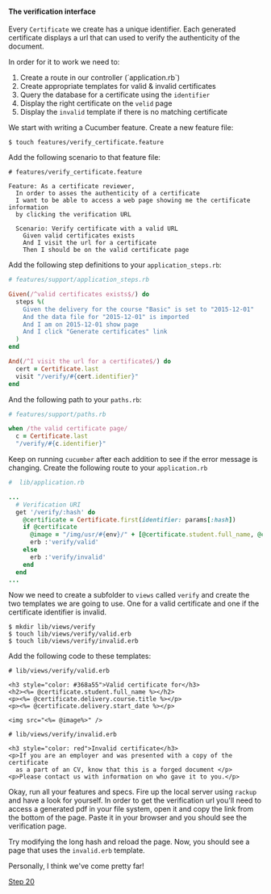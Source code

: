 #### The verification interface

Every `Certificate` we create has a unique identifier. Each generated certificate displays a url that can used to verify the authenticity of the document.

In order for it to work we need to:

1. Create a route in our controller (´application.rb`)
2. Create appropriate templates for valid & invalid certificates
3. Query the database for a certificate using the `identifier`
4. Display the right certificate on the `velid` page
5. Display the `invalid` template if there is no matching certificate

We start with writing a Cucumber feature. Create a new feature file:

```shell
$ touch features/verify_certificate.feature
```

Add the following scenario to that feature file:

```gherkin
# features/verify_certificate.feature

Feature: As a certificate reviewer,
  In order to asses the authenticity of a certificate
  I want to be able to access a web page showing me the certificate information
  by clicking the verification URL

  Scenario: Verify certificate with a valid URL
    Given valid certificates exists
    And I visit the url for a certificate
    Then I should be on the valid certificate page
```

Add the following step definitions to your `application_steps.rb`:

```ruby
# features/support/application_steps.rb

Given(/^valid certificates exists$/) do
  steps %(
    Given the delivery for the course "Basic" is set to "2015-12-01"
    And the data file for "2015-12-01" is imported
    And I am on 2015-12-01 show page
    And I click "Generate certificates" link
  )
end

And(/^I visit the url for a certificate$/) do
  cert = Certificate.last
  visit "/verify/#{cert.identifier}"
end
```

And the following path to your `paths.rb`:

```ruby
# features/support/paths.rb

when /the valid certificate page/
  c = Certificate.last
  "/verify/#{c.identifier}"
```

Keep on running `cucumber` after each addition to see if the error message is changing.
Create the following route to your `application.rb`

```ruby
#  lib/application.rb

...
  # Verification URI
  get '/verify/:hash' do
    @certificate = Certificate.first(identifier: params[:hash])
    if @certificate
      @image = "/img/usr/#{env}/" + [@certificate.student.full_name, @certificate.delivery.start_date].join('_').downcase.gsub!(/\s/, '_') + '.jpg'
      erb :'verify/valid'
    else
      erb :'verify/invalid'
    end
  end
...

```

Now we need to create a subfolder to `views` called `verify` and create the two templates we are going to use. One for a valid certificate and one if the certificate identifier is invalid.

```shell
$ mkdir lib/views/verify
$ touch lib/views/verify/valid.erb
$ touch lib/views/verify/invalid.erb
```

Add the following code to these templates:

```HTML+ERB
# lib/views/verify/valid.erb

<h3 style="color: #368a55">Valid certificate for</h3>
<h2><%= @certificate.student.full_name %></h2>
<p><%= @certificate.delivery.course.title %></p>
<p><%= @certificate.delivery.start_date %></p>

<img src="<%= @image%>" />
```

```HTML+ERB
# lib/views/verify/invalid.erb

<h3 style="color: red">Invalid certificate</h3>
<p>If you are an employer and was presented with a copy of the certificate
  as a part of an CV, know that this is a forged document </p>
<p>Please contact us with information on who gave it to you.</p>
```

Okay, run all your features and specs. Fire up the local server using `rackup` and have a look for yourself.
In order to get the verification url you'll need to access a generated pdf in your file system, open it and copy the link from the bottom of the page.
 Paste it in your browser and you should see the verification page.

Try modifying the long hash and reload the page. Now, you should see a page that uses the `invalid.erb` template.

Personally, I think we've come pretty far!

[Step 20](step20.md)
